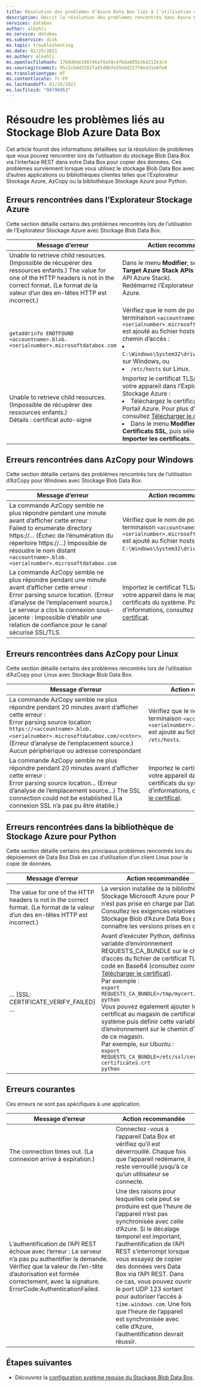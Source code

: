 ```yaml
---
title: Résolution des problèmes d’Azure Data Box liés à l’utilisation de l’interface REST | Microsoft Docs
description: Décrit la résolution des problèmes rencontrés dans Azure Data Box lorsqu’une copie de données est effectuée via l’interface REST.
services: databox
author: alkohli
ms.service: databox
ms.subservice: disk
ms.topic: troubleshooting
ms.date: 01/25/2021
ms.author: alkohli
ms.openlocfilehash: 17b8d6de198746a79a50c4fbda805b364212e3c4
ms.sourcegitcommit: 95c2cbdd2582fa81d0bfe55edd32778ed31e0fe8
ms.translationtype: HT
ms.contentlocale: fr-FR
ms.lasthandoff: 01/26/2021
ms.locfileid: "98796053"
---
```

# <a name="troubleshoot-issues-related-to-azure-data-box-blob-storage"></a>Résoudre les problèmes liés au Stockage Blob Azure Data Box

Cet article fournit des informations détaillées sur la résolution de problèmes que vous pouvez rencontrer lors de l’utilisation du stockage Blob Data Box via l’interface REST dans votre Data Box pour copier des données. Ces problèmes surviennent lorsque vous utilisez le stockage Blob Data Box avec d’autres applications ou bibliothèques clientes telles que l’Explorateur Stockage Azure, AzCopy ou la bibliothèque Stockage Azure pour Python.

## <a name="errors-seen-in-azure-storage-explorer"></a>Erreurs rencontrées dans l’Explorateur Stockage Azure

Cette section détaille certains des problèmes rencontrés lors de l’utilisation de l’Explorateur Stockage Azure avec Stockage Blob Data Box.

|Message d’erreur  |Action recommandée |
|---------|---------|
|Unable to retrieve child resources. (Impossible de récupérer des ressources enfants.) The value for one of the HTTP headers is not in the correct format. (Le format de la valeur d’un des en-têtes HTTP est incorrect.)|Dans le menu **Modifier**, sélectionnez **Target Azure Stack APIs** (Cibler des API Azure Stack). <br>Redémarrez l’Explorateur Stockage Azure.|
|`getaddrinfo ENOTFOUND <accountname>.blob.<serialnumber>.microsoftdatabox.com` |Vérifiez que le nom de point de terminaison `<accountname>.blob.<serialnumber>.microsoftdatabox.com` est ajouté au fichier hosts sur ce chemin d’accès : <li>`C:\Windows\System32\drivers\etc\hosts` sur Windows, ou </li><li> `/etc/hosts` sur Linux.</li>|
|Unable to retrieve child resources. (Impossible de récupérer des ressources enfants.) <br>Détails : certificat auto-signé |Importez le certificat TLS/SSL pour votre appareil dans l’Explorateur Stockage Azure : <li>Téléchargez le certificat à partir du Portail Azure. Pour plus d’informations, consultez [Télécharger le certificat](data-box-deploy-copy-data-via-rest.md#download-certificate).</li><li>Dans le menu **Modifier**, sélectionnez **Certificats SSL**, puis sélectionnez **Importer les certificats**.</li>|

## <a name="errors-seen-in-azcopy-for-windows"></a>Erreurs rencontrées dans AzCopy pour Windows

Cette section détaille certains des problèmes rencontrés lors de l’utilisation d’AzCopy pour Windows avec Stockage Blob Data Box.

|Message d’erreur  |Action recommandée |
|---------|---------|
|La commande AzCopy semble ne plus répondre pendant une minute avant d’afficher cette erreur : <br>Failed to enumerate directory https://… (Échec de l’énumération du répertoire https://...) Impossible de résoudre le nom distant `<accountname>.blob.<serialnumber>.microsoftdatabox.com`|Vérifiez que le nom de point de terminaison `<accountname>.blob.<serialnumber>.microsoftdatabox.com` est ajouté au fichier hosts sur : `C:\Windows\System32\drivers\etc\hosts`.|
|La commande AzCopy semble ne plus répondre pendant une minute avant d’afficher cette erreur : <br>Error parsing source location. (Erreur d’analyse de l’emplacement source.) Le serveur a clos la connexion sous-jacente : Impossible d’établir une relation de confiance pour le canal sécurisé SSL/TLS.|Importez le certificat TLS/SSL pour votre appareil dans le magasin de certificats du système. Pour plus d’informations, consultez [Télécharger le certificat](data-box-deploy-copy-data-via-rest.md#download-certificate).|


## <a name="errors-seen-in-azcopy-for-linux"></a>Erreurs rencontrées dans AzCopy pour Linux

Cette section détaille certains des problèmes rencontrés lors de l’utilisation d’AzCopy pour Linux avec Stockage Blob Data Box.

|Message d’erreur  |Action recommandée |
|---------|---------|
|La commande AzCopy semble ne plus répondre pendant 20 minutes avant d’afficher cette erreur : <br>Error parsing source location `https://<accountname>.blob.<serialnumber>.microsoftdatabox.com/<cntnr>`. (Erreur d’analyse de l’emplacement source.) Aucun périphérique ou adresse correspondant|Vérifiez que le nom de point de terminaison `<accountname>.blob.<serialnumber>.microsoftdatabox.com` est ajouté au fichier hosts sur : `/etc/hosts`.|
|La commande AzCopy semble ne plus répondre pendant 20 minutes avant d’afficher cette erreur : <br>Error parsing source location... (Erreur d’analyse de l’emplacement source...) The SSL connection could not be established (La connexion SSL n’a pas pu être établie.)|Importez le certificat TLS/SSL pour votre appareil dans le magasin de certificats du système. Pour plus d’informations, consultez [Télécharger le certificat](data-box-deploy-copy-data-via-rest.md#download-certificate).|

## <a name="errors-seen-in-azure-storage-library-for-python"></a>Erreurs rencontrées dans la bibliothèque de Stockage Azure pour Python

Cette section détaille certains des principaux problèmes rencontrés lors du déploiement de Data Box Disk en cas d’utilisation d’un client Linux pour la copie de données.

|Message d’erreur  |Action recommandée |
|---------|---------|
|The value for one of the HTTP headers is not in the correct format. (Le format de la valeur d’un des en-têtes HTTP est incorrect.) |La version installée de la bibliothèque Stockage Microsoft Azure pour Python n’est pas prise en charge par Data Box. Consultez les exigences relatives au Stockage Blob d’Azure Data Box pour connaître les versions prises en charge.|
|… [SSL: CERTIFICATE_VERIFY_FAILED] …|Avant d’exécuter Python, définissez la variable d’environnement REQUESTS_CA_BUNDLE sur le chemin d’accès du fichier de certificat TLS codé en Base64 (consultez comment [Télécharger le certificat](data-box-deploy-copy-data-via-rest.md#download-certificate)). <br>Par exemple :<br>`export REQUESTS_CA_BUNDLE=/tmp/mycert.cer` <br>`python` <br>Vous pouvez également ajouter le certificat au magasin de certificats du système puis définir cette variable d’environnement sur le chemin d’accès de ce magasin. <br> Par exemple, sur Ubuntu : <br>`export REQUESTS_CA_BUNDLE=/etc/ssl/certs/ca-certificates.crt` <br>`python`|


## <a name="common-errors"></a>Erreurs courantes

Ces erreurs ne sont pas spécifiques à une application.

|Message d’erreur  |Action recommandée |
|---------|---------|
|The connection times out. (La connexion arrive à expiration.) |Connectez-vous à l’appareil Data Box et vérifiez qu’il est déverrouillé. Chaque fois que l’appareil redémarre, il reste verrouillé jusqu’à ce qu’un utilisateur se connecte.|
|L’authentification de l’API REST échoue avec l’erreur : Le serveur n’a pas pu authentifier la demande. Vérifiez que la valeur de l’en-tête d’autorisation est formée correctement, avec la signature. ErrorCode:AuthenticationFailed. |Une des raisons pour lesquelles cela peut se produire est que l’heure de l’appareil n’est pas synchronisée avec celle d’Azure. Si le décalage temporel est important, l’authentification de l’API REST s’interrompt lorsque vous essayez de copier des données vers Data Box via l’API REST. Dans ce cas, vous pouvez ouvrir le port UDP 123 sortant pour autoriser l’accès à `time.windows.com`. Une fois que l’heure de l’appareil est synchronisée avec celle d’Azure, l’authentification devrait réussir. |

## <a name="next-steps"></a>Étapes suivantes

- Découvrez la [configuration système requise du Stockage Blob Data Box](data-box-system-requirements-rest.md).
